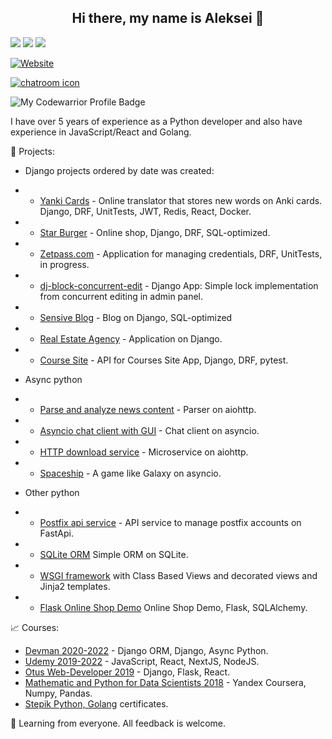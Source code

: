 <h2 align="center">Hi there, my name is Aleksei 👋</h2> 

![](http://github-profile-summary-cards.vercel.app/api/cards/profile-details?username=ekbdizzy&theme=darcula)
![](http://github-profile-summary-cards.vercel.app/api/cards/repos-per-language?username=ekbdizzy&theme=darcula)
![](http://github-profile-summary-cards.vercel.app/api/cards/stats?username=ekbdizzy&theme=darcula)

[![Website](https://img.shields.io/static/v1?label=linkedin&logo=linkedin&labelColor=0077ee&style=for-the-badge&message=let%27s%20connect)](https://www.linkedin.com/in/aleksey-koshkin/)

[![chatroom icon](https://patrolavia.github.io/telegram-badge/chat.png)](https://t.me/koshkin_pydev)

![My Codewarrior Profile Badge](https://www.codewars.com/users/Koshkin.pydev/badges/small)

I have over 5 years of experience as a Python developer and also have experience in JavaScript/React and Golang.

:briefcase:  Projects:
- Django projects ordered by date was created:
- - [Yanki Cards](https://github.com/ekbdizzy/yanki-cards) - Online translator that stores new words on Anki cards. Django, DRF, UnitTests, JWT, Redis, React, Docker.
- - [Star Burger](https://github.com/ekbdizzy/star-burger) - Online shop, Django, DRF, SQL-optimized.
- - [Zetpass.com](https://github.com/ekbdizzy/zetpass.com) - Application for managing credentials, DRF, UnitTests, in progress.
- - [dj-block-concurrent-edit](https://github.com/ekbdizzy/dj-block-concurrent-edit) - Django App: Simple lock implementation from concurrent editing in admin panel.
- - [Sensive Blog](https://github.com/ekbdizzy/sensive-blog) - Blog on Django, SQL-optimized
- - [Real Estate Agency](https://github.com/ekbdizzy/real_estate_agency) - Application on Django.
- - [Course Site](https://github.com/ekbdizzy/course_site_api) - API for Courses Site App, Django, DRF, pytest.

- Async python
- - [Parse and analyze news content](https://github.com/ekbdizzy/jaundice-rate) - Parser on aiohttp.
- - [Asyncio chat client with GUI](https://github.com/ekbdizzy/asyncio_chat) - Chat client on asyncio.
- - [HTTP download service](https://github.com/ekbdizzy/aiohttp-download-service) - Microservice on aiohttp.
- - [Spaceship](https://github.com/ekbdizzy/asyncio-spaceship-game) - A game like Galaxy on asyncio.

- Other python
- - [Postfix api service](https://github.com/ekbdizzy/postfix_api_service) - API service to manage postfix accounts on FastApi.
- - [SQLite ORM](https://github.com/ekbdizzy/SQLite_orm) Simple ORM on SQLite.
- - [WSGI framework](https://github.com/ekbdizzy/simple-WSGI-framework) with Class Based Views and decorated views and Jinja2 templates.
- - [Flask Online Shop Demo](https://github.com/ekbdizzy/shop_demo_flask) Online Shop Demo, Flask, SQLAlchemy.

:chart_with_upwards_trend:  Courses:
- [Devman 2020-2022](https://dvmn.org/user/id582062476/) - Django ORM, Django, Async Python.
- [Udemy 2019-2022](https://www.udemy.com/user/aleksey-koshkin/) - JavaScript, React, NextJS, NodeJS.
- [Otus Web-Developer 2019](https://otus.ru/certificate/b6b2b9caeeb64d849fd104fdd06da46a/) - Django, Flask, React.
- [Mathematic and Python for Data Scientists 2018](https://www.coursera.org/account/accomplishments/verify/GM2GY8F7HGSS) - Yandex Coursera, Numpy, Pandas.
- [Stepik Python, Golang](https://stepik.org/users/40955591/certificates) certificates.



🌿 Learning from everyone. All feedback is welcome.

<!---
ekbdizzy/ekbdizzy is a ✨ special ✨ repository because its `README.md` (this file) appears on your GitHub profile.
You can click the Preview link to take a look at your changes.
--->
